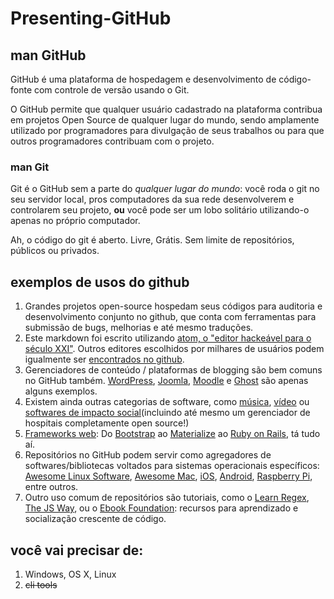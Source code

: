 # Presenting-GitHub

## man GitHub

GitHub é uma plataforma de hospedagem e desenvolvimento de código-fonte com controle de versão usando o Git. 

O GitHub permite que qualquer usuário cadastrado na plataforma contribua em projetos Open Source de qualquer lugar do mundo, sendo amplamente utilizado por programadores para divulgação de seus trabalhos ou para que outros programadores contribuam com o projeto.

### man Git

Git é o GitHub sem a parte do *qualquer lugar do mundo*: você roda o git no seu servidor local, pros computadores da sua rede desenvolverem e controlarem seu projeto, **ou** você pode ser um lobo solitário utilizando-o apenas no próprio computador.

Ah, o código do git é aberto. Livre, Grátis. Sem limite de repositórios, públicos ou privados.

## exemplos de usos do github

1. Grandes projetos open-source hospedam seus códigos para auditoria e desenvolvimento conjunto no github, que conta com ferramentas para submissão de bugs, melhorias e até mesmo traduções.
1. Este markdown foi escrito utilizando [atom, o "editor hackeável para o século XXI"](https://github.com/atom/atom). Outros editores escolhidos por milhares de usuários podem igualmente ser [encontrados no github](https://github.com/showcases/text-editors).
2. Gerenciadores de conteúdo / plataformas de blogging são bem comuns no GitHub também. [WordPress](https://github.com/WordPress/WordPress), [Joomla](https://github.com/joomla/joomla-cms), [Moodle](https://github.com/moodle/moodle) e [Ghost](https://github.com/TryGhost/Ghost) são apenas alguns exemplos.
3. Existem ainda outras categorias de software, como [música](https://github.com/showcases/music), [vídeo](https://github.com/showcases/video-tools) ou [softwares de impacto social](https://github.com/showcases/social-impact)(incluindo até mesmo um gerenciador de hospitais completamente open source!)
2. [Frameworks web](https://github.com/showcases/web-application-frameworks): Do [Bootstrap](https://github.com/twbs/bootstrap) ao [Materialize](https://github.com/Dogfalo/materialize) ao [Ruby on Rails](https://github.com/rails/rails), tá tudo aí.
3. Repositórios no GitHub podem servir como agregadores de softwares/bibliotecas voltados para sistemas operacionais específicos: [Awesome Linux Software](https://github.com/LewisVo/Awesome-Linux-Software), [Awesome Mac](https://github.com/jaywcjlove/awesome-mac), [iOS](https://github.com/vsouza/awesome-ios), [Android](https://github.com/JStumpp/awesome-android), [Raspberry Pi](https://github.com/thibmaek/awesome-raspberry-pi), entre outros.
4. Outro uso comum de repositórios são tutoriais, como o [Learn Regex](https://github.com/zeeshanu/learn-regex), [The JS Way](https://github.com/bpesquet/thejsway), ou o [Ebook Foundation](https://github.com/EbookFoundation/free-programming-books): recursos para aprendizado e socialização crescente de código.


## você vai precisar de:
1. Windows, OS X, Linux
2. ~~cli tools~~
